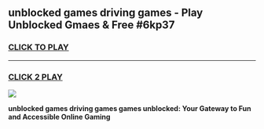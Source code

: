 
## unblocked games driving games - Play Unblocked Gmaes & Free #6kp37
<h3>
<a href="https://premium.freeplayer.one?title=unblocked_games_driving_games&ref=01M">CLICK TO PLAY</a></h3>
<hr>

<h3>
<a href="https://premium.freeplayer.one?title=unblocked_games_driving_games&ref=01M">CLICK 2 PLAY</a>
  
</h3>

<a href="https://premium.freeplayer.one?title=unblocked_games_driving_games&ref=01M"><img src="https://clearcache.store/games.png"></a>


**unblocked games driving games games unblocked: Your Gateway to Fun and Accessible Online Gaming**
